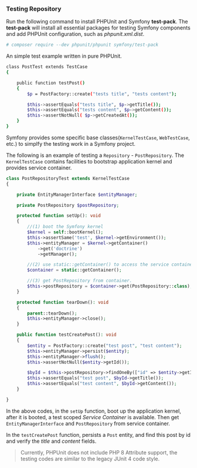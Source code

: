 ### Testing Repository



Run the following command to install PHPUnit and Symfony **test-pack**.  The **test-pack** will install all essential packages for testing Symfony components and  add PHPUnit configuration, such as *phpunit.xml.dist*.

```bash
# composer require --dev phpunit/phpunit symfony/test-pack
```

An simple test example written in pure PHPUnit.

```bash
class PostTest extends TestCase
{

    public function testPost()
    {
        $p = PostFactory::create("tests title", "tests content");

        $this->assertEquals("tests title", $p->getTitle());
        $this->assertEquals("tests content", $p->getContent());
        $this->assertNotNull( $p->getCreatedAt());
    }
}
```

Symfony provides some specific base classes(`KernelTestCase`, `WebTestCase`, etc.) to simplfy the testing work in a Symfony project.

The following is an example of  testing  a `Repository` - `PostRepository`. The  `KernelTestCase` contains facilities to bootstrap application kernel and provides service container.

```php
class PostRepositoryTest extends KernelTestCase
{

    private EntityManagerInterface $entityManager;

    private PostRepository $postRepository;

    protected function setUp(): void
    {
        //(1) boot the Symfony kernel
        $kernel = self::bootKernel();
        $this->assertSame('test', $kernel->getEnvironment());
        $this->entityManager = $kernel->getContainer()
            ->get('doctrine')
            ->getManager();

        //(2) use static::getContainer() to access the service container
        $container = static::getContainer();

        //(3) get PostRepository from container.
        $this->postRepository = $container->get(PostRepository::class);
    }

    protected function tearDown(): void
    {
        parent::tearDown();
        $this->entityManager->close();
    }

    public function testCreatePost(): void
    {
        $entity = PostFactory::create("test post", "test content");
        $this->entityManager->persist($entity);
        $this->entityManager->flush();
        $this->assertNotNull($entity->getId());

        $byId = $this->postRepository->findOneBy(["id" => $entity->getId()]);
        $this->assertEquals("test post", $byId->getTitle());
        $this->assertEquals("test content", $byId->getContent());
    }

}
```

In the above codes, in the `setUp` function, boot up the application kernel, after it is booted, a test scoped *Service Container* is available.    Then get `EntityManagerInterface` and `PostRepository` from service container.

In the  `testCreatePost`  function, persists a `Post` entity, and find this post by id and verify the *title* and *content* fields.

> Currently, PHPUnit does not include PHP 8 Attribute support, the testing codes are similar to the legacy JUnit 4 code style.